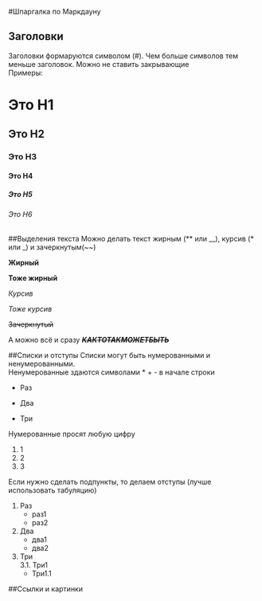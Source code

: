 #Шпаргалка по Маркдауну

## Заголовки 
Заголовки формаруются символом (#). Чем больше символов тем меньше заголовок. Можно не ставить закрывающие <br>
Примеры:
# Это H1
## Это H2 ##
### Это H3
#### Это H4 ####
##### Это H5 #####
###### Это H6


##Выделения текста
Можно делать текст жирным (** или __), курсив (* или _) и зачеркнутым(~~) <br>

__Жирный__

**Тоже жирный**

*Курсив*

_Тоже курсив_

~~Зачеркнутый~~

А можно всё и сразу **_~~КАКТОТАКМОЖЕТБЫТЬ~~_**

##Списки и отступы
Списки могут быть нумерованными и ненумерованными.<br>
Ненумерованные здаются символами * + - в начале строки
* Раз
+ Два
- Три

Нумерованные просят любую цифру
1. 1
2. 2
3. 3

Если нужно сделать подпункты, то делаем отступы (лучше использовать табуляцию)

1. Раз
   * раз1
   * раз2
2. Два
   + два1
   + два2
3. Три <br>
   3.1. Три1
      * Три1.1


##Ссылки и картинки

